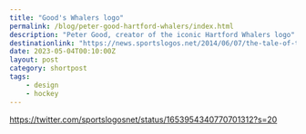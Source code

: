```yaml
---
title: "Good's Whalers logo"
permalink: /blog/peter-good-hartford-whalers/index.html
description: "Peter Good, creator of the iconic Hartford Whalers logo"
destinationlink: "https://news.sportslogos.net/2014/06/07/the-tale-of-the-whale-the-story-behind-the-hartford-whalers/hockey-2/"
date: 2023-05-04T00:10:00Z
layout: post
category: shortpost
tags:
    - design
    - hockey
---
```


https://twitter.com/sportslogosnet/status/1653954340770701312?s=20